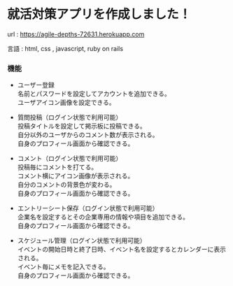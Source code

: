 # 就活対策アプリを作成しました！

url : https://agile-depths-72631.herokuapp.com <br>

言語 : html, css , javascript, ruby on rails

### 機能

+ ユーザー登録<br>
名前とパスワードを設定してアカウントを追加できる。<br>
ユーザアイコン画像を設定できる。<br>

+ 質問投稿（ログイン状態で利用可能）<br>
投稿タイトルを設定して掲示板に投稿できる。<br>
自分以外のユーザからのコメント数が表示される。<br>
自身のプロフィール画面から確認できる。<br>

+ コメント（ログイン状態で利用可能）<br>
投稿毎にコメントを打てる。<br>
コメント横にアイコン画像が表示される。<br>
自分のコメントの背景色が変わる。<br>
自身のプロフィール画面から確認できる。<br>

+ エントリーシート保存（ログイン状態で利用可能）<br>
企業名を設定するとその企業専用の情報や項目を追加できる。<br>
自身のプロフィール画面から確認できる。<br>

+ スケジュール管理（ログイン状態で利用可能）<br>
イベントの開始日時と終了日時、イベント名を設定するとカレンダーに表示される。<br>
イベント毎にメモを記入できる。<br>
自身のプロフィール画面から確認できる。<br>
<br>

